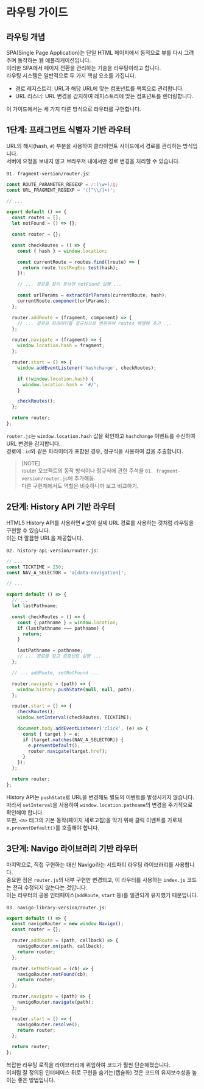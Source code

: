 # 라우팅 가이드

## 라우팅 개념

SPA(Single Page Application)는 단일 HTML 페이지에서 동적으로 뷰를 다시 그려주며 동작하는 웹 애플리케이션입니다.  
이러한 SPA에서 페이지 전환을 관리하는 기술을 라우팅이라고 합니다.  
라우팅 시스템은 일반적으로 두 가지 핵심 요소를 가집니다.  

- 경로 레지스트리: URL과 해당 URL에 맞는 컴포넌트를 목록으로 관리합니다.  
- URL 리스너: URL 변경을 감지하여 레지스트리에 맞는 컴포넌트를 렌더링합니다.  

이 가이드에서는 세 가지 다른 방식으로 라우터를 구현합니다.  

## 1단계: 프래그먼트 식별자 기반 라우터

URL의 해시(hash, `#`) 부분을 사용하여 클라이언트 사이드에서 경로를 관리하는 방식입니다.  
서버에 요청을 보내지 않고 브라우저 내에서만 경로 변경을 처리할 수 있습니다.  

`01. fragment-version/router.js`:
```javascript
const ROUTE_PARAMETER_REGEXP = /:(\w+)/g;
const URL_FRAGMENT_REGEXP = '([^\\/]+)';

// ...

export default () => {
  const routes = [];
  let notFound = () => {};

  const router = {};

  const checkRoutes = () => {
    const { hash } = window.location;

    const currentRoute = routes.find((route) => {
      return route.testRegExp.test(hash);
    });

    // ... 경로를 찾지 못하면 notFound 실행 ...

    const urlParams = extractUrlParams(currentRoute, hash);
    currentRoute.component(urlParams);
  };

  router.addRoute = (fragment, component) => {
    // ... 경로와 파라미터를 정규식으로 변환하여 routes 배열에 추가 ...
  };

  router.navigate = (fragment) => {
    window.location.hash = fragment;
  };

  router.start = () => {
    window.addEventListener('hashchange', checkRoutes);

    if (!window.location.hash) {
      window.location.hash = '#/';
    }

    checkRoutes();
  };

  return router;
};
```

`router.js`는 `window.location.hash` 값을 확인하고 `hashchange` 이벤트를 수신하여 URL 변경을 감지합니다.  
경로에 `:id`와 같은 파라미터가 포함된 경우, 정규식을 사용하여 값을 추출합니다.

> [NOTE]   
> router 오브젝트의 동작 방식이나 정규식에 관한 주석을 `01. fragment-version/router.js`에 추가해둠.  
> 다른 구현체에서도 역할은 비슷하니까 보고 비교하기.

## 2단계: History API 기반 라우터

HTML5 History API를 사용하면 `#` 없이 실제 URL 경로를 사용하는 것처럼 라우팅을 구현할 수 있습니다.  
이는 더 깔끔한 URL을 제공합니다.

`02. history-api-version/router.js`:
```javascript
// ...
const TICKTIME = 250;
const NAV_A_SELECTOR = 'a[data-navigation]';

// ...

export default () => {
  // ...
  let lastPathname;

  const checkRoutes = () => {
    const { pathname } = window.location;
    if (lastPathname === pathname) {
      return;
    }

    lastPathname = pathname;
    // ... 경로를 찾고 컴포넌트 실행 ...
  };

  // ... addRoute, setNotFound ...

  router.navigate = (path) => {
    window.history.pushState(null, null, path);
  };

  router.start = () => {
    checkRoutes();
    window.setInterval(checkRoutes, TICKTIME);

    document.body.addEventListener('click', (e) => {
      const { target } = e;
      if (target.matches(NAV_A_SELECTOR)) {
        e.preventDefault();
        router.navigate(target.href);
      }
    });
  };

  return router;
};
```

History API는 `pushState`로 URL을 변경해도 별도의 이벤트를 발생시키지 않습니다.  
따라서 `setInterval`을 사용하여 `window.location.pathname`의 변경을 주기적으로 확인해야 합니다.  
또한, `<a>` 태그의 기본 동작(페이지 새로고침)을 막기 위해 클릭 이벤트를 가로채 `e.preventDefault()`를 호출해야 합니다.  

## 3단계: Navigo 라이브러리 기반 라우터

마지막으로, 직접 구현하는 대신 Navigo라는 서드파티 라우팅 라이브러리를 사용합니다.  
중요한 점은 `router.js`의 내부 구현만 변경되고, 이 라우터를 사용하는 `index.js` 코드는 전혀 수정되지 않는다는 것입니다.  
이는 라우터의 공용 인터페이스(`addRoute`, `start` 등)를 일관되게 유지했기 때문입니다.  

`03. navigo-library-version/router.js`:
```javascript
export default () => {
  const navigoRouter = new window.Navigo();
  const router = {};

  router.addRoute = (path, callback) => {
    navigoRouter.on(path, callback);
    return router;
  };

  router.setNotFound = (cb) => {
    navigoRouter.notFound(cb);
    return router;
  };

  router.navigate = (path) => {
    navigoRouter.navigate(path);
  };

  router.start = () => {
    navigoRouter.resolve();
    return router;
  };

  return router;
};
```

복잡한 라우팅 로직을 라이브러리에 위임하여 코드가 훨씬 단순해졌습니다.  
이처럼 잘 정의된 인터페이스 뒤로 구현을 숨기는(캡슐화) 것은 코드의 유지보수성을 높이는 좋은 방법입니다.  

